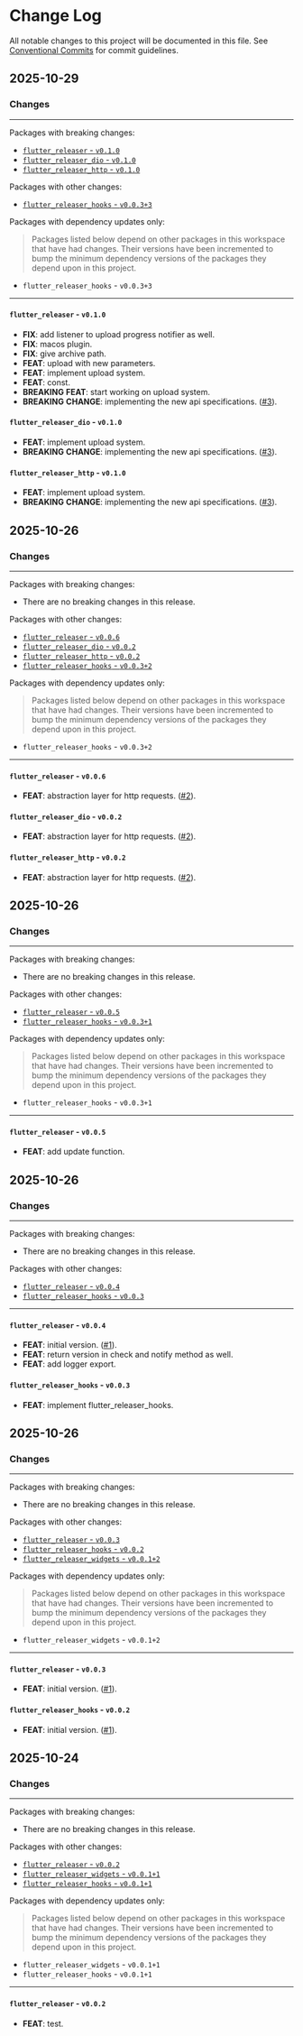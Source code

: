 # Change Log

All notable changes to this project will be documented in this file.
See [Conventional Commits](https://conventionalcommits.org) for commit guidelines.

## 2025-10-29

### Changes

---

Packages with breaking changes:

 - [`flutter_releaser` - `v0.1.0`](#flutter_releaser---v010)
 - [`flutter_releaser_dio` - `v0.1.0`](#flutter_releaser_dio---v010)
 - [`flutter_releaser_http` - `v0.1.0`](#flutter_releaser_http---v010)

Packages with other changes:

 - [`flutter_releaser_hooks` - `v0.0.3+3`](#flutter_releaser_hooks---v0033)

Packages with dependency updates only:

> Packages listed below depend on other packages in this workspace that have had changes. Their versions have been incremented to bump the minimum dependency versions of the packages they depend upon in this project.

 - `flutter_releaser_hooks` - `v0.0.3+3`

---

#### `flutter_releaser` - `v0.1.0`

 - **FIX**: add listener to upload progress notifier as well.
 - **FIX**: macos plugin.
 - **FIX**: give archive path.
 - **FEAT**: upload with new parameters.
 - **FEAT**: implement upload system.
 - **FEAT**: const.
 - **BREAKING** **FEAT**: start working on upload system.
 - **BREAKING** **CHANGE**: implementing the new api specifications. ([#3](https://github.com/Infumia/flutter_releaser//issues/3)).

#### `flutter_releaser_dio` - `v0.1.0`

 - **FEAT**: implement upload system.
 - **BREAKING** **CHANGE**: implementing the new api specifications. ([#3](https://github.com/Infumia/flutter_releaser//issues/3)).

#### `flutter_releaser_http` - `v0.1.0`

 - **FEAT**: implement upload system.
 - **BREAKING** **CHANGE**: implementing the new api specifications. ([#3](https://github.com/Infumia/flutter_releaser//issues/3)).


## 2025-10-26

### Changes

---

Packages with breaking changes:

 - There are no breaking changes in this release.

Packages with other changes:

 - [`flutter_releaser` - `v0.0.6`](#flutter_releaser---v006)
 - [`flutter_releaser_dio` - `v0.0.2`](#flutter_releaser_dio---v002)
 - [`flutter_releaser_http` - `v0.0.2`](#flutter_releaser_http---v002)
 - [`flutter_releaser_hooks` - `v0.0.3+2`](#flutter_releaser_hooks---v0032)

Packages with dependency updates only:

> Packages listed below depend on other packages in this workspace that have had changes. Their versions have been incremented to bump the minimum dependency versions of the packages they depend upon in this project.

 - `flutter_releaser_hooks` - `v0.0.3+2`

---

#### `flutter_releaser` - `v0.0.6`

 - **FEAT**: abstraction layer for http requests. ([#2](https://github.com/Infumia/flutter_releaser//issues/2)).

#### `flutter_releaser_dio` - `v0.0.2`

 - **FEAT**: abstraction layer for http requests. ([#2](https://github.com/Infumia/flutter_releaser//issues/2)).

#### `flutter_releaser_http` - `v0.0.2`

 - **FEAT**: abstraction layer for http requests. ([#2](https://github.com/Infumia/flutter_releaser//issues/2)).


## 2025-10-26

### Changes

---

Packages with breaking changes:

 - There are no breaking changes in this release.

Packages with other changes:

 - [`flutter_releaser` - `v0.0.5`](#flutter_releaser---v005)
 - [`flutter_releaser_hooks` - `v0.0.3+1`](#flutter_releaser_hooks---v0031)

Packages with dependency updates only:

> Packages listed below depend on other packages in this workspace that have had changes. Their versions have been incremented to bump the minimum dependency versions of the packages they depend upon in this project.

 - `flutter_releaser_hooks` - `v0.0.3+1`

---

#### `flutter_releaser` - `v0.0.5`

 - **FEAT**: add update function.


## 2025-10-26

### Changes

---

Packages with breaking changes:

 - There are no breaking changes in this release.

Packages with other changes:

 - [`flutter_releaser` - `v0.0.4`](#flutter_releaser---v004)
 - [`flutter_releaser_hooks` - `v0.0.3`](#flutter_releaser_hooks---v003)

---

#### `flutter_releaser` - `v0.0.4`

 - **FEAT**: initial version. ([#1](https://github.com/Infumia/flutter_releaser//issues/1)).
 - **FEAT**: return version in check and notify method as well.
 - **FEAT**: add logger export.

#### `flutter_releaser_hooks` - `v0.0.3`

 - **FEAT**: implement flutter_releaser_hooks.


## 2025-10-26

### Changes

---

Packages with breaking changes:

 - There are no breaking changes in this release.

Packages with other changes:

 - [`flutter_releaser` - `v0.0.3`](#flutter_releaser---v003)
 - [`flutter_releaser_hooks` - `v0.0.2`](#flutter_releaser_hooks---v002)
 - [`flutter_releaser_widgets` - `v0.0.1+2`](#flutter_releaser_widgets---v0012)

Packages with dependency updates only:

> Packages listed below depend on other packages in this workspace that have had changes. Their versions have been incremented to bump the minimum dependency versions of the packages they depend upon in this project.

 - `flutter_releaser_widgets` - `v0.0.1+2`

---

#### `flutter_releaser` - `v0.0.3`

 - **FEAT**: initial version. ([#1](https://github.com/Infumia/flutter_releaser//issues/1)).

#### `flutter_releaser_hooks` - `v0.0.2`

 - **FEAT**: initial version. ([#1](https://github.com/Infumia/flutter_releaser//issues/1)).


## 2025-10-24

### Changes

---

Packages with breaking changes:

 - There are no breaking changes in this release.

Packages with other changes:

 - [`flutter_releaser` - `v0.0.2`](#flutter_releaser---v002)
 - [`flutter_releaser_widgets` - `v0.0.1+1`](#flutter_releaser_widgets---v0011)
 - [`flutter_releaser_hooks` - `v0.0.1+1`](#flutter_releaser_hooks---v0011)

Packages with dependency updates only:

> Packages listed below depend on other packages in this workspace that have had changes. Their versions have been incremented to bump the minimum dependency versions of the packages they depend upon in this project.

 - `flutter_releaser_widgets` - `v0.0.1+1`
 - `flutter_releaser_hooks` - `v0.0.1+1`

---

#### `flutter_releaser` - `v0.0.2`

 - **FEAT**: test.

